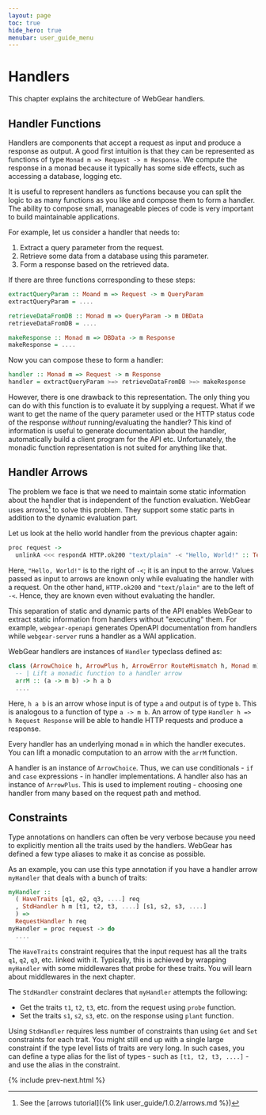```yaml
---
layout: page
toc: true
hide_hero: true
menubar: user_guide_menu
---
```


# Handlers

This chapter explains the architecture of WebGear handlers.

## Handler Functions

Handlers are components that accept a request as input and produce a response as output. A good first intuition is that
they can be represented as functions of type `Monad m => Request -> m Response`. We compute the response in a monad
because it typically has some side effects, such as accessing a database, logging etc.

It is useful to represent handlers as functions because you can split the logic to as many functions as you like and
compose them to form a handler. The ability to compose small, manageable pieces of code is very important to build
maintainable applications.

For example, let us consider a handler that needs to:

1. Extract a query parameter from the request.
2. Retrieve some data from a database using this parameter.
3. Form a response based on the retrieved data.

If there are three functions corresponding to these steps:

```haskell
extractQueryParam :: Moand m => Request -> m QueryParam
extractQueryParam = ....

retrieveDataFromDB :: Monad m => QueryParam -> m DBData
retrieveDataFromDB = ....

makeResponse :: Monad m => DBData -> m Response
makeResponse = ....
```

Now you can compose these to form a handler:

```haskell
handler :: Monad m => Request -> m Response
handler = extractQueryParam >=> retrieveDataFromDB >=> makeResponse
```

However, there is one drawback to this representation. The only thing you can do with this function is to evaluate it by
supplying a request. What if we want to get the name of the query parameter used or the HTTP status code of the response
*without* running/evaluating the handler? This kind of information is useful to generate documentation about the
handler, automatically build a client program for the API etc. Unfortunately, the monadic function representation is not
suited for anything like that.

## Handler Arrows

The problem we face is that we need to maintain some static information about the handler that is independent of the
function evaluation. WebGear uses arrows[^1] to solve this problem. They support some static parts in addition to the
dynamic evaluation part.

Let us look at the hello world handler from the previous chapter again:

```haskell
proc request ->
  unlinkA <<< respondA HTTP.ok200 "text/plain" -< "Hello, World!" :: Text
```

Here, `"Hello, World!"` is to the right of `-<`; it is an input to the arrow. Values passed as input to arrows are known
only while evaluating the handler with a request. On the other hand, `HTTP.ok200` and `"text/plain"` are to the left of
`-<`. Hence, they are known even without evaluating the handler.

This separation of static and dynamic parts of the API enables WebGear to extract static information from handlers
without "executing" them. For example, `webgear-openapi` generates OpenAPI documentation from handlers while
`webgear-server` runs a handler as a WAI application.

WebGear handlers are instances of `Handler` typeclass defined as:

```haskell
class (ArrowChoice h, ArrowPlus h, ArrowError RouteMismatch h, Monad m) => Handler h m | h -> m where
  -- | Lift a monadic function to a handler arrow
  arrM :: (a -> m b) -> h a b
  ....
```

Here, `h a b` is an arrow whose input is of type `a` and output is of type `b`. This is analogous to a function of type
`a -> m b`. An arrow of type `Handler h => h Request Response` will be able to handle HTTP requests and produce a
response.

Every handler has an underlying monad `m` in which the handler executes. You can lift a monadic computation to an arrow
with the `arrM` function.

A handler is an instance of `ArrowChoice`. Thus, we can use conditionals - `if` and `case` expressions - in handler
implementations. A handler also has an instance of `ArrowPlus`. This is used to implement routing - choosing one handler
from many based on the request path and method.

## Constraints

Type annotations on handlers can often be very verbose because you need to explicitly mention all the traits used by the
handlers. WebGear has defined a few type aliases to make it as concise as possible.

As an example, you can use this type annotation if you have a handler arrow `myHandler` that deals with a bunch of
traits:

```haskell
myHandler ::
  ( HaveTraits [q1, q2, q3, ....] req
  , StdHandler h m [t1, t2, t3, ....] [s1, s2, s3, ....]
  ) =>
  RequestHandler h req
myHandler = proc request -> do
  ....
```

The `HaveTraits` constraint requires that the input request has all the traits `q1`, `q2`, `q3`, etc. linked with
it. Typically, this is achieved by wrapping `myHandler` with some middlewares that probe for these traits. You will
learn about middlewares in the next chapter.

The `StdHandler` constraint declares that `myHandler` attempts the following:

* Get the traits `t1`, `t2`, `t3`, etc. from the request using `probe` function.
* Set the traits `s1`, `s2`, `s3`, etc. on the response using `plant` function.

Using `StdHandler` requires less number of constraints than using `Get` and `Set` constraints for each trait. You might
still end up with a single large constraint if the type level lists of traits are very long. In such cases, you can
define a type alias for the list of types - such as `[t1, t2, t3, ....]` - and use the alias in the constraint.

{% include prev-next.html %}

[^1]: See the [arrows tutorial]({% link user_guide/1.0.2/arrows.md %})

